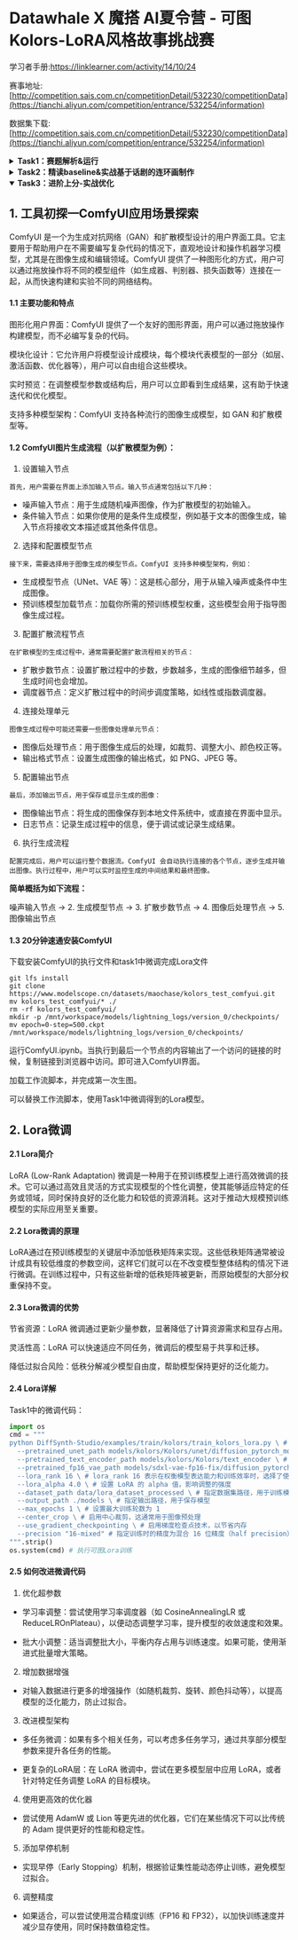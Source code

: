 # Datawhale X 魔搭 AI夏令营 - 可图Kolors-LoRA风格故事挑战赛

学习者手册:https://linklearner.com/activity/14/10/24

赛事地址:[http://competition.sais.com.cn/competitionDetail/532230/competitionData](https://tianchi.aliyun.com/competition/entrance/532254/information)

数据集下载:[http://competition.sais.com.cn/competitionDetail/532230/competitionData](https://tianchi.aliyun.com/competition/entrance/532254/information)

<details>
  <summary><b>Task1：赛题解析&运行</b></summary>

  ## 1. 评分机制
  本次赛事使用的评分机制如以下代码所示。

  ```python
pip install simple-aesthetics-predictor

import torch, os
from PIL import Image
from transformers import CLIPProcessor
from aesthetics_predictor import AestheticsPredictorV2Linear
from modelscope import snapshot_download


model_id = snapshot_download('AI-ModelScope/aesthetics-predictor-v2-sac-logos-ava1-l14-linearMSE', cache_dir="models/")
predictor = AestheticsPredictorV2Linear.from_pretrained(model_id)
processor = CLIPProcessor.from_pretrained(model_id)
device = "cuda"
predictor = predictor.to(device)


def get_aesthetics_score(image):
    inputs = processor(images=image, return_tensors="pt")
    inputs = {k: v.to(device) for k, v in inputs.items()}
    with torch.no_grad():
        outputs = predictor(**inputs)
    prediction = outputs.logits
    return prediction.tolist()[0][0]


def evaluate(folder):
    scores = []
    for file_name in os.listdir(folder):
        if os.path.isfile(os.path.join(folder, file_name)):
            image = Image.open(os.path.join(folder, file_name))
            scores.append(get_aesthetics_score(image))
    if len(scores) == 0:
        return 0
    else:
        return sum(scores) / len(scores)


score = evaluate("./images")
print(score)
  ```

  ## 2. 30分钟速通指南

1. 下载baseline文件[https://github.com/CYC7b/Datawhale/blob/Datawhale%E7%AC%AC%E5%9B%9B%E6%9C%9F/baseline.ipynb]
  ```python
git lfs install
git clone https://www.modelscope.cn/datasets/maochase/kolors.git
  ```

2. 进入kolors文件夹，打开baseline.ipynb文件

3. 运行第一个代码块，安装环境，然后重启kernel
  - 安装 Data-Juicer 和 DiffSynth-Studio
  - Data-Juicer：数据处理和转换工具，旨在简化数据的提取、转换和加载过程
  - DiffSynth-Studio：高效微调训练大模型工具

4. 调整prompt，设置你想要的图片风格
  - 正向描述词：你想要生成的图片应该包含的内容
  - 反向提示词：你不希望生成的图片的内容
![image](https://github.com/user-attachments/assets/9988fe31-6ef5-4afa-850e-1896b1b4788f)

5. 依次顺序运行剩余的代码块，点击代码框左上角执行按钮，等待代码执行

  下面的代码块按照功能主要分成这几类
  - 使用Data-Juicer处理数据，整理训练数据文件
  - 使用DiffSynth-Studio在基础模型上，使用前面整理好的数据文件进行训练微调
  - 加载训练微调后的模型
  - 使用微调后的模型，生成用户指定的prompt提示词的图片

6. 将模型上传到魔搭 

</details>

<details>
  <summary><b>Task2：精读baseline&实战基于话剧的连环画制作</b></summary>
  
  ## 1. baseline精读
   
  #### 1. 环境设置与数据下载
  - 环境设置：首先，笔记本中的代码导入了必要的Python库，如os和json，这是为了确保能够处理文件和数据。
  - 数据下载：使用特定的库（如modelscope.msdatasets）来下载所需的数据集。这一步是准备数据的起点，确保后续的数据处理和模型训练有数据可用。

  #### 2. 数据处理
  - 配置数据处理：通过设定data_juicer_config来配置数据处理的参数。这一步是为了预处理数据，如格式转换、清洗等，以便于模型能够更好地学习。
  - 执行数据处理：代码中可能包含执行具体数据处理任务的命令，比如调用data-juicer的脚本或功能来处理数据。

  #### 3. 模型微调
  
  模型微调是指在预训练的模型基础上，通过继续训练来调整模型以适应新的任务。在baseline中，模型微调包括：

  - 下载预训练模型：通过使用diffsynth库来下载预训练的模型或模型架构。这是为了在训练前准备好模型框架。
  - 查看训练参数：运行训练脚本之前，通过打印出训练参数的帮助信息，确认每个参数的意义和设置。
  - 设置随机种子：多次设置随机种子确保模型训练的可重复性。
  - 启动训练脚本：通过命令行运行训练脚本开始模型训练。

  #### 4. 结果处理与生成图像
  - 加载模型：训练完成后，代码将加载训练好的模型，以便进行测试或生成结果。
  - 生成图像：最后，使用训练好的模型来生成图像或其他类型的输出。

  ## 2. 实战基于话剧的连环画制作

  #### 1. 使用通义千问设计最佳的提示词

  使用下面的提示词，让通义千问设计出八张图片的提示词。
  
  ```
你是一个文生图专家，我们现在要做一个实战项目，就是要编排一个文生图话剧
话剧由8张场景图片生成，你需要输出每张图片的生图提示词

具体的场景图片
1、女主正在上课
2、开始睡着了
3、进入梦乡，梦到自己站在路旁
4、王子骑马而来
5、两人相谈甚欢
6、一起坐在马背上
7、下课了，梦醒了
8、又回到了学习生活中

生图提示词要求
1、风格为古风
2、根据场景确定是使用全身还是上半身
3、人物描述
4、场景描述
5、做啥事情

例子：
古风，水墨画，一个黑色长发少女，坐在教室里，盯着黑板，深思，上半身，红色长裙
  ```

  自己在通义的返回的基础上，多多调整，争取打磨出一个最佳的提示词。

  这是我最终使用的提示词：

  | 场景描述          | 正向提示词 | 反向提示词 |
| ----------------- | ----------- | ----------- |
| **女主正在上课**  | 古风，水墨画，一个黑色长发少女，坐在古代书院的教室里，认真听讲，盯着老师手中的竹简，上半身，绿色长裙，背景有木质桌椅和古书架 | 现代风格，数字画，丑陋，变形，嘈杂，模糊，低对比度，扭曲的手指，多余的手指 |
| **开始睡着了**    | 古风，水墨画，一个黑色长发少女，伏在书桌上，眼睛半闭，显露出疲惫感，上半身，绿色长裙，周围书籍散乱，窗外夕阳透进来 | 现代风格，数字画，丑陋，变形，嘈杂，模糊，低对比度，扭曲的手指，多余的手指 |
| **进入梦乡**      | 古风，水墨画，一个黑色长发少女，站在一条青石板小路旁，四周桃花盛开，全身，白色飘逸长裙，背景是远处的古风建筑，天空中有几朵淡云 | 现代风格，数字画，丑陋，变形，嘈杂，模糊，低对比度，扭曲的手指，多余的手指 |
| **王子骑马而来**  | 古风，水墨画，一位身穿银色盔甲的年轻王子，骑着一匹白色骏马从远处走来，手持长剑，全身，背景为古风山野，桃花纷飞 | 现代风格，数字画，丑陋，变形，嘈杂，模糊，低对比度，扭曲的手指，多余的手指 |
| **两人相谈甚欢**  | 古风，水墨画，黑色长发少女与身穿银甲的王子站在路旁，微笑交谈，彼此注视，上半身，少女着白色长裙，王子手持缰绳，背景为桃花盛开的古风小路 | 现代风格，数字画，丑陋，变形，嘈杂，模糊，低对比度，扭曲的手指，多余的手指 |
| **一起坐在马背上**| 古风，水墨画，黑色长发少女与王子共骑一匹白马，少女侧坐在马背上，双手环抱王子的腰，全身，少女穿白色长裙，王子穿银甲，背景为青山绿水 | 现代风格，数字画，丑陋，变形，嘈杂，模糊，低对比度，扭曲的手指，多余的手指 |
| **下课了 梦醒了** | 古风，水墨画，黑色长发少女从书桌上抬起头，眼神迷茫刚从梦中醒来，上半身，绿色长裙，书桌上的竹简散乱，窗外阳光明媚 | 现代风格，数字画，丑陋，变形，嘈杂，模糊，低对比度，扭曲的手指，多余的手指 |
| **又回到了学习生活中** | 古风，水墨画，黑色长发少女站在教室中，手握毛笔在书案上认真书写，全身，绿色长裙，背景为书院的木质书架和摆满书籍的桌子 | 现代风格，数字画，丑陋，变形，嘈杂，模糊，低对比度，扭曲的手指，多余的手指 |

  

  #### 2. 生成图片

  打开baseline，替换原来的提示词。重新运行baseline，只需要从加载模型开始往下执行代码块即可。

</details>

<details open>
  <summary><b>Task3：进阶上分-实战优化</b></summary>

  ## 1. 工具初探一ComfyUI应用场景探索
  ComfyUI 是一个为生成对抗网络（GAN）和扩散模型设计的用户界面工具。它主要用于帮助用户在不需要编写复杂代码的情况下，直观地设计和操作机器学习模型，尤其是在图像生成和编辑领域。ComfyUI 提供了一种图形化的方式，用户可以通过拖放操作将不同的模型组件（如生成器、判别器、损失函数等）连接在一起，从而快速构建和实验不同的网络结构。

  #### 1.1 主要功能和特点
  
  图形化用户界面：ComfyUI 提供了一个友好的图形界面，用户可以通过拖放操作构建模型，而不必编写复杂的代码。
  
  模块化设计：它允许用户将模型设计成模块，每个模块代表模型的一部分（如层、激活函数、优化器等），用户可以自由组合这些模块。
  
  实时预览：在调整模型参数或结构后，用户可以立即看到生成结果，这有助于快速迭代和优化模型。
  
  支持多种模型架构：ComfyUI 支持各种流行的图像生成模型，如 GAN 和扩散模型等。

  #### 1.2 ComfyUI图片生成流程（以扩散模型为例）：

  1. 设置输入节点

    首先，用户需要在界面上添加输入节点。输入节点通常包括以下几种：
  
  - 噪声输入节点：用于生成随机噪声图像，作为扩散模型的初始输入。
  - 条件输入节点：如果你使用的是条件生成模型，例如基于文本的图像生成，输入节点将接收文本描述或其他条件信息。
  
  2. 选择和配置模型节点
  
    接下来，需要选择用于图像生成的模型节点。ComfyUI 支持多种模型架构，例如：
  
  - 生成模型节点（UNet、VAE 等）：这是核心部分，用于从输入噪声或条件中生成图像。
  - 预训练模型加载节点：加载你所需的预训练模型权重，这些模型会用于指导图像生成过程。
  
  3. 配置扩散流程节点
  
    在扩散模型的生成过程中，通常需要配置扩散流程相关的节点：
  
  - 扩散步数节点：设置扩散过程中的步数，步数越多，生成的图像细节越多，但生成时间也会增加。
  - 调度器节点：定义扩散过程中的时间步调度策略，如线性或指数调度器。
  
  4. 连接处理单元
  
    图像生成过程中可能还需要一些图像处理单元节点：
  
  - 图像后处理节点：用于图像生成后的处理，如裁剪、调整大小、颜色校正等。
  - 输出格式节点：设置生成图像的输出格式，如 PNG、JPEG 等。
  
  5. 配置输出节点
  
    最后，添加输出节点，用于保存或显示生成的图像：

  - 图像输出节点：将生成的图像保存到本地文件系统中，或直接在界面中显示。
  - 日志节点：记录生成过程中的信息，便于调试或记录生成结果。
  
  6. 执行生成流程
  
    配置完成后，用户可以运行整个数据流。ComfyUI 会自动执行连接的各个节点，逐步生成并输出图像。执行过程中，用户可以实时监控生成的中间结果和最终图像。


  **简单概括为如下流程：**
  
  噪声输入节点 -> 2. 生成模型节点 -> 3. 扩散步数节点 -> 4. 图像后处理节点 -> 5. 图像输出节点

  #### 1.3 20分钟速通安装ComfyUI

  下载安装ComfyUI的执行文件和task1中微调完成Lora文件
  ```
git lfs install
git clone https://www.modelscope.cn/datasets/maochase/kolors_test_comfyui.git
mv kolors_test_comfyui/* ./
rm -rf kolors_test_comfyui/
mkdir -p /mnt/workspace/models/lightning_logs/version_0/checkpoints/
mv epoch=0-step=500.ckpt /mnt/workspace/models/lightning_logs/version_0/checkpoints/   
  ```

  运行ComfyUI.ipynb。当执行到最后一个节点的内容输出了一个访问的链接的时候，复制链接到浏览器中访问。即可进入ComfyUI界面。

  加载工作流脚本，并完成第一次生图。

  可以替换工作流脚本，使用Task1中微调得到的Lora模型。


  ## 2. Lora微调

  #### 2.1 Lora简介
  LoRA (Low-Rank Adaptation) 微调是一种用于在预训练模型上进行高效微调的技术。它可以通过高效且灵活的方式实现模型的个性化调整，使其能够适应特定的任务或领域，同时保持良好的泛化能力和较低的资源消耗。这对于推动大规模预训练模型的实际应用至关重要。

  #### 2.2 Lora微调的原理
  LoRA通过在预训练模型的关键层中添加低秩矩阵来实现。这些低秩矩阵通常被设计成具有较低维度的参数空间，这样它们就可以在不改变模型整体结构的情况下进行微调。在训练过程中，只有这些新增的低秩矩阵被更新，而原始模型的大部分权重保持不变。

  #### 2.3 Lora微调的优势
  节省资源：LoRA 微调通过更新少量参数，显著降低了计算资源需求和显存占用。

  灵活性高：LoRA 可以快速适应不同任务，微调后的模型易于共享和迁移。

  降低过拟合风险：低秩分解减少模型自由度，帮助模型保持更好的泛化能力。

  #### 2.4 Lora详解

  Task1中的微调代码：

  ```python
  import os
  cmd = """
  python DiffSynth-Studio/examples/train/kolors/train_kolors_lora.py \ # 选择使用可图的Lora训练脚本DiffSynth-Studio/examples/train/kolors/train_kolors_lora.py
    --pretrained_unet_path models/kolors/Kolors/unet/diffusion_pytorch_model.safetensors \ # 选择unet模型
    --pretrained_text_encoder_path models/kolors/Kolors/text_encoder \ # 选择text_encoder
    --pretrained_fp16_vae_path models/sdxl-vae-fp16-fix/diffusion_pytorch_model.safetensors \ # 选择vae模型
    --lora_rank 16 \ # lora_rank 16 表示在权衡模型表达能力和训练效率时，选择了使用 16 作为秩，适合在不显著降低模型性能的前提下，通过 LoRA 减少计算和内存的需求
    --lora_alpha 4.0 \ # 设置 LoRA 的 alpha 值，影响调整的强度
    --dataset_path data/lora_dataset_processed \ # 指定数据集路径，用于训练模型
    --output_path ./models \ # 指定输出路径，用于保存模型
    --max_epochs 1 \ # 设置最大训练轮数为 1
    --center_crop \ # 启用中心裁剪，这通常用于图像预处理
    --use_gradient_checkpointing \ # 启用梯度检查点技术，以节省内存
    --precision "16-mixed" # 指定训练时的精度为混合 16 位精度（half precision），这可以加速训练并减少显存使用
  """.strip()
  os.system(cmd) # 执行可图Lora训练
  ```

  #### 2.5 如何改进微调代码

1. 优化超参数

  - 学习率调整：尝试使用学习率调度器（如 CosineAnnealingLR 或 ReduceLROnPlateau），以便动态调整学习率，提升模型的收敛速度和效果。
  
  - 批大小调整：适当调整批大小，平衡内存占用与训练速度。如果可能，使用渐进式批量增大策略。

2. 增加数据增强

  - 对输入数据进行更多的增强操作（如随机裁剪、旋转、颜色抖动等），以提高模型的泛化能力，防止过拟合。

3. 改进模型架构

  - 多任务微调：如果有多个相关任务，可以考虑多任务学习，通过共享部分模型参数来提升各任务的性能。

  - 更复杂的LoRA层：在 LoRA 微调中，尝试在更多模型层中应用 LoRA，或者针对特定任务调整 LoRA 的目标模块。

4. 使用更高效的优化器

  - 尝试使用 AdamW 或 Lion 等更先进的优化器，它们在某些情况下可以比传统的 Adam 提供更好的性能和稳定性。

5. 添加早停机制

  - 实现早停（Early Stopping）机制，根据验证集性能动态停止训练，避免模型过拟合。

6. 调整精度

  - 如果适合，可以尝试使用混合精度训练（FP16 和 FP32），以加快训练速度并减少显存使用，同时保持数值稳定性。


</details>

  
  
    
